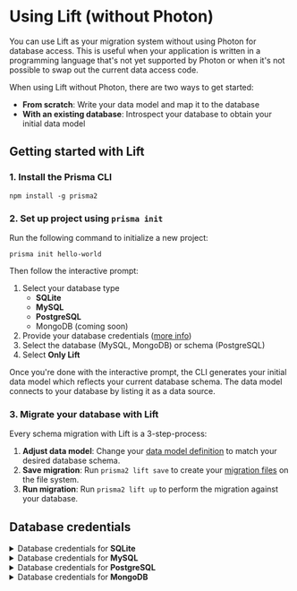 # Using Lift (without Photon)

You can use Lift as your migration system without using Photon for database access. This is useful when your application is written in a programming language that's not yet supported by Photon or when it's not possible to swap out the current data access code.

When using Lift without Photon, there are two ways to get started:

- **From scratch**: Write your data model and map it to the database
- **With an existing database**: Introspect your database to obtain your initial data model

## Getting started with Lift

### 1. Install the Prisma CLI

```
npm install -g prisma2
```

### 2. Set up project using `prisma init`

Run the following command to initialize a new project:

```
prisma init hello-world
```

Then follow the interactive prompt:

1. Select your database type
   - **SQLite**
   - **MySQL**
   - **PostgreSQL**
   - MongoDB (coming soon)
2. Provide your database credentials ([more info](#database-credentials))
3. Select the database (MySQL, MongoDB) or schema (PostgreSQL)
4. Select **Only Lift**

Once you're done with the interactive prompt, the CLI generates your initial data model which reflects your current database schema. The data model connects to your database by listing it as a data source.

### 3. Migrate your database with Lift

Every schema migration with Lift is a 3-step-process:

1. **Adjust data model**: Change your [data model definition](../data-modeling.md#data-model-definition) to match your desired database schema.
1. **Save migration**: Run `prisma2 lift save` to create your [migration files](./migration-files.md) on the file system.
1. **Run migration**: Run `prisma2 lift up` to perform the migration against your database.

## Database credentials

<Details><Summary>Database credentials for <strong>SQLite</strong></Summary>
<br />
When using SQLite, you need to provide the _file path_ to your existing SQLite database file.

</Details>

<Details><Summary>Database credentials for <strong>MySQL</strong></Summary>
<br />
When using MySQL, you need to provide the following information to connect your existing MySQL database server:

- **Host**: The IP address/domain of your database server, e.g. `localhost`.
- **Post**: The port on which your database server listens, e.g. `5432` (PostgreSQL) or `3306` (MySQL).
- **User**: The database user, e.g. `admin`.
- **Password**: The password for the database user.
- **SSL**: Whether or not your database server uses SSL.

Once provided, the CLI will prompt you to select one of the existing **databases** on your MySQL server for introspection.

</Details>

<Details><Summary>Database credentials for <strong>PostgreSQL</strong></Summary>
<br />
When using PostgreSQL, you need to provide the following information to connect your existing MySQL database server:

- **Host**: The IP address/domain of your database server, e.g. `localhost`.
- **Port**: The port on which your database server listens, e.g. `5432` (PostgreSQL) or `3306` (MySQL).
- **Database**: The name of the database which contains the schema to introspect.
- **User**: The database user, e.g. `admin`.
- **Password**: The password for the database user.
- **SSL**: Whether or not your database server uses SSL.

Once provided, the CLI will prompt you to select one of the existing **schemas** on your MySQL server for introspection.

</Details>

<Details><Summary>Database credentials for <strong>MongoDB</strong></Summary>
<br />
When using MongoDB, you need to provide your [MongoDB connection string](https://docs.mongodb.com/manual/reference/connection-string), e.g. `http://user1:myPassword@localhost:27017/admin`. Note that this must include the database credentials as well as the [`authSource`](https://docs.mongodb.com/manual/reference/connection-string/#authentication-options) database that's storing the credentials of your MongoDB `admin` user (by default it is often called `admin`).

</Details>
